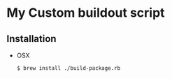 # My Custom buildout script  

## Installation 

- OSX 
	
	```
	$ brew install ./build-package.rb
	```
	
